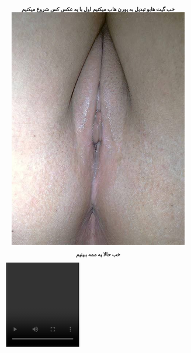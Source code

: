 <center>
<b>خب گیت هابو تبدیل به پورن هاب میکنیم</b>
<b>اول با یه عکس کس شروع میکنیم<b>


<img src="https://github.com/wnnwybywbywe/hsoebeksosh/raw/main/IMG_20220503_021820_507.jpg">

<b>خب حالا یه ممه ببینیم<b>
</center>

<video controls loop autoplay width="200" height="230">
 <source src="https://github.com/wnnwybywbywe/hsoebeksosh/raw/main/IMG_20220422_034438_870.mp4" type="video/mp4">
</video>

